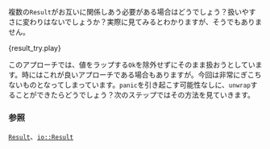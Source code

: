 <!-- What if multiple `Results` needed to interact together? Is it still reasonably convenient?
It turns out, not really. -->
複数の`Result`がお互いに関係しあう必要がある場合はどうでしょう？扱いやすさに変わりはないでしょうか？実際に見てみるとわかりますが、そうでもありません。

{result_try.play}

<!-- What is happening is this approach tries to work with the data without ever removing the `Ok`
wrapper on it. Sometimes it is a good approach but in this case it is really awkward. What if
we could `unwrap` it without possibly inducing `panic`? That is where we are headed next. -->
このアプローチでは、値をラップする`Ok`を除外せずにそのまま扱おうとしています。時にはこれが良いアプローチである場合もありますが。今回は非常にぎこちないものとなってしまっています。`panic`を引き起こす可能性なしに、`unwrap`することができたらどうでしょう？次のステップではその方法を見ていきます。

<!--
### See also:
-->
### 参照

[`Result`][result]、[`io::Result`][io_result]

[result]: http://doc.rust-lang.org/std/result/enum.Result.html
[io_result]: http://doc.rust-lang.org/std/io/type.Result.html
